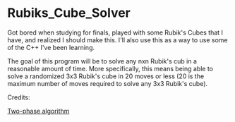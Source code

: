 # Rubiks_Cube_Solver
Got bored when studying for finals, played with some Rubik's Cubes that I have, and realized I should make this. I'll also use this as a way to use some of the C++ I've been learning.

The goal of this program will be to solve any nxn Rubik's cub in a reasonable amount of time. More specifically, this means being able to solve a randomized 3x3 Rubik's cube in 20 moves or less (20 is the maximum number of moves required to solve any 3x3 Rubik's cube).

Credits:

[Two-phase algorithm](http://kociemba.org/cube.htm)